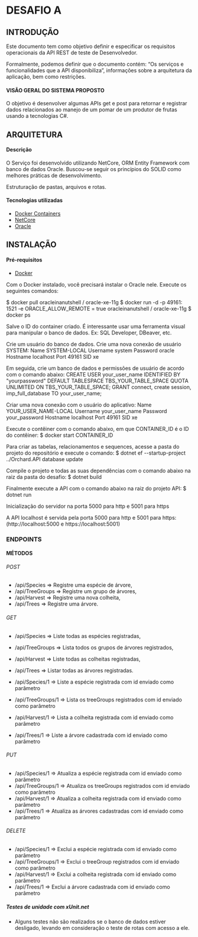 # DESAFIO A

## INTRODUÇÃO

Este documento tem como objetivo definir e especificar os requisitos operacionais da API REST de teste de Desenvolvedor.

Formalmente, podemos definir que o documento contém: “Os serviços e funcionalidades que a API disponibiliza”, informações sobre a arquitetura da aplicação, bem como restrições.

#### VISÃO GERAL DO SISTEMA PROPOSTO

O objetivo é desenvolver algumas APIs get e post para retornar e registrar dados relacionados ao manejo de um pomar de um produtor de frutas usando a tecnologias C#.

## ARQUITETURA


#### Descrição


O Serviço foi desenvolvido utilizando NetCore, ORM Entity Framework com banco de dados Oracle. Buscou-se seguir os princípios do SOLID como melhores práticas de desenvolvimento.


Estruturação de pastas, arquivos e rotas.


#### Tecnologias utilizadas

- [Docker Containers](https://www.docker.com/)
- [NetCore](https://dotnet.microsoft.com/download)
- [Oracle](https://www.oracle.com/index.html)


## INSTALAÇÃO

#### Pré-requisitos

- [Docker](https://www.docker.com/)

Com o Docker instalado, você precisará instalar o Oracle nele. Execute os seguintes comandos:

$ docker pull oracleinanutshell / oracle-xe-11g
$ docker run -d -p 49161: 1521 -e ORACLE_ALLOW_REMOTE = true oracleinanutshell / oracle-xe-11g
$ docker ps

Salve o ID do container criado.
É interessante usar uma ferramenta visual para manipular o banco de dados. Ex: SQL Developer, DBeaver, etc.

Crie um usuário do banco de dados. Crie uma nova conexão de usuário SYSTEM:
Name      SYSTEM-LOCAL
Username  system
Password  oracle
Hostname  localhost
Port      49161
SID       xe

Em seguida, crie um banco de dados e permissões de usuário de acordo com o comando abaixo:
CREATE USER your_user_name IDENTIFIED BY "yourpassword" DEFAULT TABLESPACE TBS_YOUR_TABLE_SPACE QUOTA UNLIMITED ON TBS_YOUR_TABLE_SPACE;
GRANT connect, create session, imp_full_database TO your_user_name;

Criar uma nova conexão com o usuário do aplicativo:
Name      YOUR_USER_NAME-LOCAL
Username  your_user_name
Password  your_password
Hostname  localhost
Port      49161
SID       xe

Execute o contêiner com o comando abaixo, em que CONTAINER_ID é o ID do contêiner:
$ docker start CONTAINER_ID

Para criar as tabelas, relacionamentos e sequences, acesse a pasta do projeto do repositório e execute o comando:
$ dotnet ef --startup-project ../Orchard.API database update

Compile o projeto e todas as suas dependências com o comando abaixo na raiz da pasta do desafio:
$ dotnet build

Finalmente execute a API com o comando abaixo na raiz do projeto API:
$ dotnet run

Inicialização do servidor na porta 5000 para http e 5001 para https

A API localhost é servida pela porta 5000 para http e 5001 para https:
(http://localhost:5000 e https://localhost:5001)

### ENDPOINTS

#### MÉTODOS

###### POST
- /api/Species => Registre uma espécie de árvore,
- /api/TreeGroups => Registre um grupo de árvores,
- /api/Harvest => Registre uma nova colheita,
- /api/Trees => Registre uma árvore.

###### GET
- /api/Species => Liste todas as espécies registradas,
- /api/TreeGroups => Lista todos os grupos de árvores registrados,
- /api/Harvest => Liste todas as colheitas registradas,
- /api/Trees => Listar todas as árvores registradas.

- /api/Species/1 => Liste a espécie registrada com id enviado como parâmetro
- /api/TreeGroups/1 => Lista os treeGroups registrados com id enviado como parâmetro
- /api/Harvest/1 => Lista a colheita registrada com id enviado como parâmetro
- /api/Trees/1 => Liste a árvore cadastrada com id enviado como parâmetro

###### PUT

- /api/Species/1 => Atualiza a espécie registrada com id enviado como parâmetro
- /api/TreeGroups/1 => Atualiza os treeGroups registrados com id enviado como parâmetro
- /api/Harvest/1 => Atualiza a colheita registrada com id enviado como parâmetro
- /api/Trees/1 => Atualiza as árvores cadastradas com id enviado como parâmetro

###### DELETE

- /api/Species/1 => Exclui a espécie registrada com id enviado como parâmetro
- /api/TreeGroups/1 => Exclui o treeGroup registrados com id enviado como parâmetro
- /api/Harvest/1 => Exclui a colheita registrada com id enviado como parâmetro
- /api/Trees/1 => Exclui a árvore cadastrada com id enviado como parâmetro

##### Testes de unidade com xUnit.net 

- Alguns testes não são realizados se o banco de dados estiver desligado, levando em consideração o teste de rotas com acesso a ele.
